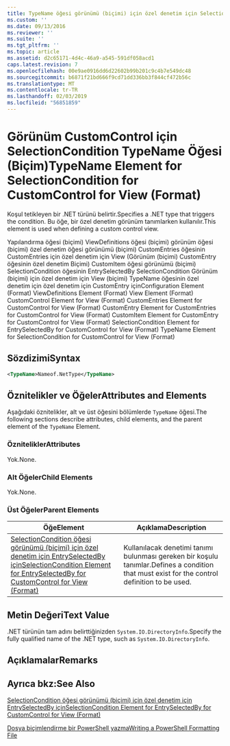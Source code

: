 ```yaml
---
title: TypeName öğesi görünümü (biçimi) için özel denetim için SelectionCondition için | Microsoft Docs
ms.custom: ''
ms.date: 09/13/2016
ms.reviewer: ''
ms.suite: ''
ms.tgt_pltfrm: ''
ms.topic: article
ms.assetid: d2c65171-4d4c-46a9-a545-591df058acd1
caps.latest.revision: 7
ms.openlocfilehash: 00e9ae0916dd6d22602b99b201c9c4b7e549dc48
ms.sourcegitcommit: b6871f21bd666f9cd71dd336bb3f844cf472b56c
ms.translationtype: MT
ms.contentlocale: tr-TR
ms.lasthandoff: 02/03/2019
ms.locfileid: "56851859"
---
```

# <a name="typename-element-for-selectioncondition-for-customcontrol-for-view--format"></a><span data-ttu-id="b3028-102">Görünüm CustomControl için SelectionCondition TypeName Öğesi (Biçim)</span><span class="sxs-lookup"><span data-stu-id="b3028-102">TypeName Element for SelectionCondition for CustomControl for View  (Format)</span></span>

<span data-ttu-id="b3028-103">Koşul tetikleyen bir .NET türünü belirtir.</span><span class="sxs-lookup"><span data-stu-id="b3028-103">Specifies a .NET type that triggers the condition.</span></span> <span data-ttu-id="b3028-104">Bu öğe, bir özel denetim görünüm tanımlarken kullanılır.</span><span class="sxs-lookup"><span data-stu-id="b3028-104">This element is used when defining a custom control view.</span></span>

<span data-ttu-id="b3028-105">Yapılandırma öğesi (biçimi) ViewDefinitions öğesi (biçimi) görünüm öğesi (biçimi) özel denetim öğesi görünümü (biçimi) CustomEntries öğesinin CustomEntries için özel denetim için View (Görünüm (biçimi) CustomEntry öğesinin özel denetim Biçimi) CustomItem öğesi görünümü (biçimi) SelectionCondition öğesinin EntrySelectedBy SelectionCondition Görünüm (biçimi) için özel denetim için View (biçimi) TypeName öğesinin özel denetim için özel denetim için CustomEntry için</span><span class="sxs-lookup"><span data-stu-id="b3028-105">Configuration Element (Format) ViewDefinitions Element (Format) View Element (Format) CustomControl Element for View (Format) CustomEntries Element for CustomControl for View (Format) CustomEntry Element for CustomEntries for CustomControl for View (Format) CustomItem Element for CustomEntry for CustomControl for View (Format) SelectionCondition Element for EntrySelectedBy for CustomControl for View (Format) TypeName Element for SelectionCondition for CustomControl for View  (Format)</span></span>

## <a name="syntax"></a><span data-ttu-id="b3028-106">Sözdizimi</span><span class="sxs-lookup"><span data-stu-id="b3028-106">Syntax</span></span>

```xml
<TypeName>Nameof.NetType</TypeName>

```

## <a name="attributes-and-elements"></a><span data-ttu-id="b3028-107">Öznitelikler ve Öğeler</span><span class="sxs-lookup"><span data-stu-id="b3028-107">Attributes and Elements</span></span>

<span data-ttu-id="b3028-108">Aşağıdaki öznitelikler, alt ve üst öğesini bölümlerde `TypeName` öğesi.</span><span class="sxs-lookup"><span data-stu-id="b3028-108">The following sections describe attributes, child elements, and the parent element of the `TypeName` Element.</span></span>

### <a name="attributes"></a><span data-ttu-id="b3028-109">Öznitelikler</span><span class="sxs-lookup"><span data-stu-id="b3028-109">Attributes</span></span>

<span data-ttu-id="b3028-110">Yok.</span><span class="sxs-lookup"><span data-stu-id="b3028-110">None.</span></span>

### <a name="child-elements"></a><span data-ttu-id="b3028-111">Alt Öğeler</span><span class="sxs-lookup"><span data-stu-id="b3028-111">Child Elements</span></span>

<span data-ttu-id="b3028-112">Yok.</span><span class="sxs-lookup"><span data-stu-id="b3028-112">None.</span></span>

### <a name="parent-elements"></a><span data-ttu-id="b3028-113">Üst Öğeler</span><span class="sxs-lookup"><span data-stu-id="b3028-113">Parent Elements</span></span>

|<span data-ttu-id="b3028-114">Öğe</span><span class="sxs-lookup"><span data-stu-id="b3028-114">Element</span></span>|<span data-ttu-id="b3028-115">Açıklama</span><span class="sxs-lookup"><span data-stu-id="b3028-115">Description</span></span>|
|-------------|-----------------|
|[<span data-ttu-id="b3028-116">SelectionCondition öğesi görünümü (biçimi) için özel denetim için EntrySelectedBy için</span><span class="sxs-lookup"><span data-stu-id="b3028-116">SelectionCondition Element for EntrySelectedBy for CustomControl for View (Format)</span></span>](./selectioncondition-element-for-entryselectedby-for-customcontrol-format.md)|<span data-ttu-id="b3028-117">Kullanılacak denetimi tanımı bulunması gereken bir koşulu tanımlar.</span><span class="sxs-lookup"><span data-stu-id="b3028-117">Defines a condition that must exist for the control definition to be used.</span></span>|

## <a name="text-value"></a><span data-ttu-id="b3028-118">Metin Değeri</span><span class="sxs-lookup"><span data-stu-id="b3028-118">Text Value</span></span>

<span data-ttu-id="b3028-119">.NET türünün tam adını belirttiğinizden `System.IO.DirectoryInfo`.</span><span class="sxs-lookup"><span data-stu-id="b3028-119">Specify the fully qualified name of the .NET type, such as `System.IO.DirectoryInfo`.</span></span>

## <a name="remarks"></a><span data-ttu-id="b3028-120">Açıklamalar</span><span class="sxs-lookup"><span data-stu-id="b3028-120">Remarks</span></span>

## <a name="see-also"></a><span data-ttu-id="b3028-121">Ayrıca bkz:</span><span class="sxs-lookup"><span data-stu-id="b3028-121">See Also</span></span>

[<span data-ttu-id="b3028-122">SelectionCondition öğesi görünümü (biçimi) için özel denetim için EntrySelectedBy için</span><span class="sxs-lookup"><span data-stu-id="b3028-122">SelectionCondition Element for EntrySelectedBy for CustomControl for View (Format)</span></span>](./selectioncondition-element-for-entryselectedby-for-customcontrol-format.md)

[<span data-ttu-id="b3028-123">Dosya biçimlendirme bir PowerShell yazma</span><span class="sxs-lookup"><span data-stu-id="b3028-123">Writing a PowerShell Formatting File</span></span>](./writing-a-powershell-formatting-file.md)
